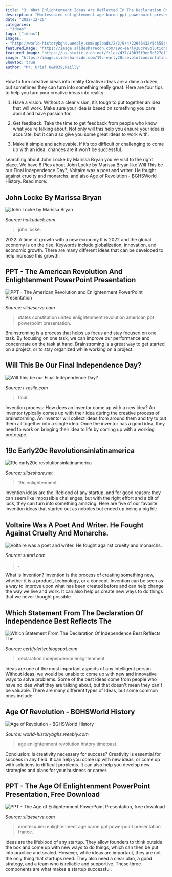 ```yaml
---
title: "3. What Enlightenment Ideas Are Reflected In The Declaration Of Independence : Montesquieu Enlightenment Age Baron Ppt Powerpoint Presentation France"
description: "Montesquieu enlightenment age baron ppt powerpoint presentation france"
date: "2022-12-26"
categories:
- "ideas"
tags: ["ideas"]
images:
- "http://world-historybghs.weebly.com/uploads/2/2/9/4/22946432/5455544_orig.jpg"
featuredImage: "https://image.slidesharecdn.com/19c-early20crevolutionsinlatinamerica-161201015952/95/19c-early20c-revolutionsinlatinamerica-5-638.jpg?cb=1480558539"
featured_image: "https://us-static.z-dn.net/files/d37/48b35f9ed5c527e17cdf727750d43473.png"
image: "https://image.slidesharecdn.com/19c-early20crevolutionsinlatinamerica-161201015952/95/19c-early20c-revolutionsinlatinamerica-5-638.jpg?cb=1480558539"
ShowToc: true
author: "Mr. Uriel O&#039;Reilly"
---
```



How to turn creative ideas into reality
Creative ideas are a dime a dozen, but sometimes they can turn into something really great. Here are four tips to help you turn your creative ideas into reality:
1. Have a vision. Without a clear vision, it’s tough to put together an idea that will work. Make sure your idea is based on something you care about and have passion for.

2. Get feedback. Take the time to get feedback from people who know what you’re talking about. Not only will this help you ensure your idea is accurate, but it can also give you some great ideas to work with.

3. Make it simple and achievable. If it’s too difficult or challenging to come up with an idea, chances are it won’t be successful.

	

		
searching about John Locke by Marissa Bryan you've visit to the right place. We have 8 Pics about John Locke by Marissa Bryan like Will This be our Final Independence Day?, Voltaire was a poet and writer. He fought against cruelty and monarchs. and also Age of Revolution - BGHSWorld History. Read more:
		
    
## John Locke By Marissa Bryan

<img loading=lazy src="https://img.haikudeck.com/mg/CED099D3-9C37-4504-A707-095E8E6C953A.jpg" onerror="this.onerror=null;this.src='https://tse2.mm.bing.net/th?id=OIP.yI0O6PFZRP8xrhUTMtr-AwHaFj&amp;pid=15.1';" alt="John Locke by Marissa Bryan">

_Source: haikudeck.com_

>john locke. 

	

2022: A time of growth with a new economy
It is 2022 and the global economy is on the rise. Keywords include globalization, innovation, and economic growth. There are many different ideas that can be developed to help increase this growth.

    
## PPT - The American Revolution And Enlightenment PowerPoint Presentation

<img loading=lazy src="http://image1.slideserve.com/2366156/the-united-states-constitution-n.jpg" onerror="this.onerror=null;this.src='https://tse3.mm.bing.net/th?id=OIP.Yif5woEyWGqtn5u-evCU7AHaFj&amp;pid=15.1';" alt="PPT - The American Revolution and Enlightenment PowerPoint Presentation">

_Source: slideserve.com_

>states constitution united enlightenment revolution american ppt powerpoint presentation. 

	

Brainstroming is a process that helps us focus and stay focused on one task. By focusing on one task, we can improve our performance and concentrate on the task at hand. Brainstroming is a great way to get started on a project, or to stay organized while working on a project.

    
## Will This Be Our Final Independence Day?

<img loading=lazy src="https://static.wixstatic.com/media/5f5b64_51b761d0dbfb4fff9c64baf4055ed97f~mv2.jpg/v1/fit/w_1000%2Ch_1000%2Cal_c%2Cq_80/file.jpg" onerror="this.onerror=null;this.src='https://tse1.mm.bing.net/th?id=OIP.uP1P58PUHI2QJcfcePw5NAHaHa&amp;pid=15.1';" alt="Will This be our Final Independence Day?">

_Source: i-resile.com_

>final. 

	

Invention process: How does an inventor come up with a new idea?
An inventor typically comes up with their idea during the creative process of brainstorming. An inventor will collect ideas from around them and try to put them all together into a single idea. Once the inventor has a good idea, they need to work on bringing their idea to life by coming up with a working prototype.

    
## 19c Early20c Revolutionsinlatinamerica

<img loading=lazy src="https://image.slidesharecdn.com/19c-early20crevolutionsinlatinamerica-161201015952/95/19c-early20c-revolutionsinlatinamerica-5-638.jpg?cb=1480558539" onerror="this.onerror=null;this.src='https://tse3.mm.bing.net/th?id=OIP.necnWz-uCyeJBCYtRUxMCQHaFj&amp;pid=15.1';" alt="19c early20c revolutionsinlatinamerica">

_Source: slideshare.net_

>19c enlightenment. 

	

Invention ideas are the lifeblood of any startup, and for good reason: they can seem like impossible challenges, but with the right effort and a bit of luck, they can turn into something amazing. Here are five of our favorite invention ideas that started out as nobbles but ended up being a big hit:

    
## Voltaire Was A Poet And Writer. He Fought Against Cruelty And Monarchs.

<img loading=lazy src="https://assets.sutori.com/user-uploads/image/97454a06-0689-40dd-ae59-f521fe297878/1c5c8510cd3b3da184c4cf21a7ffd0b7.jpeg" onerror="this.onerror=null;this.src='https://tse2.mm.bing.net/th?id=OIP.12uFD8gicY-cIu6GzdvBMQAAAA&amp;pid=15.1';" alt="Voltaire was a poet and writer. He fought against cruelty and monarchs.">

_Source: sutori.com_

>. 

	

What is Invention?
Invention is the process of creating something new, whether it is a product, technology, or a concept. Invention can be seen as a way to improve upon what has been created before and can help change the way we live and work. It can also help us create new ways to do things that we never thought possible.

    
## Which Statement From The Declaration Of Independence Best Reflects The

<img loading=lazy src="https://us-static.z-dn.net/files/d37/48b35f9ed5c527e17cdf727750d43473.png" onerror="this.onerror=null;this.src='https://tse4.mm.bing.net/th?id=OIP.B_fqO7226PPB4QV8ntrfwwHaHa&amp;pid=15.1';" alt="Which Statement From The Declaration Of Independence Best Reflects The">

_Source: certifyletter.blogspot.com_

>declaration independence enlightenment. 

	

Ideas are one of the most important aspects of any intelligent person. Without ideas, we would be unable to come up with new and innovative ways to solve problems. Some of the best ideas come from people who have no idea what they are talking about, but that doesn't mean they can't be valuable. There are many different types of Ideas, but some common ones include:

    
## Age Of Revolution - BGHSWorld History

<img loading=lazy src="http://world-historybghs.weebly.com/uploads/2/2/9/4/22946432/5455544_orig.jpg" onerror="this.onerror=null;this.src='https://tse4.mm.bing.net/th?id=OIP.GzKRzK_E6FuZMyHiIaDfSQHaFu&amp;pid=15.1';" alt="Age of Revolution - BGHSWorld History">

_Source: world-historybghs.weebly.com_

>age enlightenment revolution history timetoast. 

	

Conclusion: Is creativity necessary for success?
Creativity is essential for success in any field. It can help you come up with new ideas, or come up with solutions to difficult problems. It can also help you develop new strategies and plans for your business or career.

    
## PPT - The Age Of Enlightenment PowerPoint Presentation, Free Download

<img loading=lazy src="https://image2.slideserve.com/3747391/slide39-l.jpg" onerror="this.onerror=null;this.src='https://tse1.mm.bing.net/th?id=OIP.diJALV4AT6xsH4vTBs-3QwHaFj&amp;pid=15.1';" alt="PPT - The Age of Enlightenment PowerPoint Presentation, free download">

_Source: slideserve.com_

>montesquieu enlightenment age baron ppt powerpoint presentation france. 

	

Ideas are the lifeblood of any startup. They allow founders to think outside the box and come up with new ways to do things, which can then be put into practice and scaled. However, while ideas are important, they are not the only thing that startups need. They also need a clear plan, a good strategy, and a team who is reliable and supportive. These three components are what makes a startup successful.

